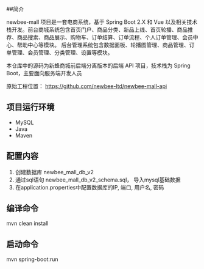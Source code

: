 
##简介

newbee-mall 项目是一套电商系统，基于 Spring Boot 2.X 和 Vue 以及相关技术栈开发。前台商城系统包含首页门户、商品分类、新品上线、首页轮播、商品推荐、商品搜索、商品展示、购物车、订单结算、订单流程、个人订单管理、会员中心、帮助中心等模块。 后台管理系统包含数据面板、轮播图管理、商品管理、订单管理、会员管理、分类管理、设置等模块。

本仓库中的源码为新蜂商城前后端分离版本的后端 API 项目，技术栈为 Spring Boot，主要面向服务端开发人员

原始工程位置： https://github.com/newbee-ltd/newbee-mall-api

## 项目运行环境
- MySQL
- Java
- Maven

## 配置内容
1. 创建数据库 newbee_mall_db_v2
2. 通过sql语句 newbee_mall_db_v2_schema.sql， 导入mysql基础数据
3. 在application.properties中配置数据库的IP, 端口, 用户名, 密码

## 编译命令
mvn clean install

## 启动命令
mvn spring-boot:run